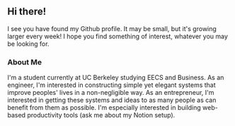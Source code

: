 ## Hi there!

I see you have found my Github profile. It may be small, but it's growing larger every week! I hope you find something of interest, whatever you may be looking for.

### About Me

I'm a student currently at UC Berkeley studying EECS and Business. As an engineer, I'm interested in constructing simple yet elegant systems that improve peoples' lives in a non-negligible way. As an entrepreneur, I'm interested in getting 
these systems and ideas to as many people as can benefit from them as possible. I'm especially interested in building web-based productivity tools (ask me about my Notion setup).
